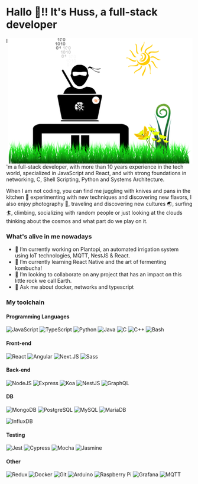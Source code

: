 <link href="profile.css" rel="stylesheet"></link>

# Hallo 🖖!! It's Huss, a full-stack developer

<img align="right" alt="illustration of web developer ninja with grass" src="./assets/NinjaDesktop.svg" width="500" height="340" />

  I'm a full-stack developer, with more than 10 years experience in the tech world, specialized in JavaScript and React, and with strong foundations in networking, C, Shell Scripting, Python and Systems Architecture.

  When I am not coding, you can find me juggling with knives and pans in the kitchen 🥘 experimenting with new techniques and discovering new flavors, I also enjoy photography 📸, traveling and discovering new cultures 🌏, surfing 🏄, climbing, socializing with random people or just looking at the clouds thinking about the cosmos and what part do we play on it.

### What's alive in me nowadays

  - 🔭 I’m currently working on Plantopi, an automated irrigation system using IoT technologies, MQTT, NestJS & React.
  - 🌱 I’m currently learning React Native and the art of fermenting kombucha!
  - 👯 I’m looking to collaborate on any project that has an impact on this little rock we call Earth.
  - 💬 Ask me about docker, networks and typescript

### My toolchain

#### Programming Languages
<p><img alt="JavaScript" src="https://img.shields.io/badge/JavaScript-F7DF1E?style=for-the-badge&logo=javascript&logoColor=black" />
  <img alt="TypeScript" src="https://img.shields.io/badge/TypeScript-3178C6?style=for-the-badge&logo=typescript&logoColor=white" />
  <img alt="Python" src="https://img.shields.io/badge/Python-3776AB?style=for-the-badge&logo=python&logoColor=white" />
  <img alt="Java" src="https://img.shields.io/badge/Java-007396?style=for-the-badge&logo=java&logoColor=white" />
  <img alt="C" src="https://img.shields.io/badge/C-A8b9cc?style=for-the-badge&logo=C&logoColor=white" />
  <img alt="C++" src="https://img.shields.io/badge/C++-00599C?style=for-the-badge&logo=c%2B%2B&logoColor=white" />
  <img alt="Bash" src="https://img.shields.io/badge/Bash-4EAA25?style=for-the-badge&logo=gnu-bash&logoColor=white" /></p>

#### Front-end
<p><img alt="React" src="https://img.shields.io/badge/React-45b8d8?style=for-the-badge&logo=react&logoColor=white" />
  <img alt="Angular" src="https://img.shields.io/badge/Angular-DD0031?logo=angular&amp;logoColor=white&amp;style=for-the-badge">
  <img alt="Next.JS" src="https://img.shields.io/badge/Next.js-33333d?style=for-the-badge&logo=next.js&logoColor=white" />
  <img alt="Sass" src="https://img.shields.io/badge/Sass-CC6699?style=for-the-badge&logo=sass&logoColor=white" />
</p>

#### Back-end
<p><img alt="NodeJS" src="https://img.shields.io/badge/NodeJS-339933?style=for-the-badge&logo=Node.js&logoColor=white" />
  <img alt="Express" src="https://img.shields.io/badge/Express-404D59?style=for-the-badge&logo=express&logoColor=white" />
  <img alt="Koa" src="https://img.shields.io/badge/Koa-33333d?style=for-the-badge&logo=kaggle&logoColor=white" />
  <img alt="NestJS" src="https://img.shields.io/badge/NestJS-E0234E?style=for-the-badge&logo=nestJS&logoColor=white" />
  <img alt="GraphQL" src="https://img.shields.io/badge/GraphQL-E10098?style=for-the-badge&logo=graphql&logoColor=white" />
</p>

#### DB
<p><img alt="MongoDB" src="https://img.shields.io/badge/MongoDB-13aa52?style=for-the-badge&logo=mongodb&logoColor=white" />
  <img alt="PostgreSQL" src="https://img.shields.io/badge/PostgreSQL-316192?style=for-the-badge&logo=postgresql&logoColor=white" />
  <img alt="MySQL" src="https://img.shields.io/badge/MySQL-F29111?style=for-the-badge&logo=mysql&logoColor=white" />
  <img alt="MariaDB" src="https://img.shields.io/badge/MariaDB-4E629A?style=for-the-badge&logo=mariadb&logoColor=white" /></p>
  <img alt="InfluxDB" src="https://img.shields.io/badge/InfluxDB-22adf6?style=for-the-badge&logo=influxdb&logoColor=white" /></p>
  
#### Testing
<p><img alt="Jest" src="https://img.shields.io/badge/Jest-C21325?style=for-the-badge&logo=jest&logoColor=white" />
  <img alt="Cypress" src="https://img.shields.io/badge/Cypress-17202C?style=for-the-badge&logo=cypress&logoColor=white" />
  <img alt="Mocha" src="https://img.shields.io/badge/Mocha-8d6748?style=for-the-badge&logo=mocha&logoColor=white" />
  <img alt="Jasmine" src="https://img.shields.io/badge/Jasmine-8a4182?style=for-the-badge&logo=jasmine&logoColor=white" />
</p>

#### Other
<p><img alt="Redux" src="https://img.shields.io/badge/Redux-764ABC?style=for-the-badge&logo=redux&logoColor=white" />
  <img alt="Docker" src="https://img.shields.io/badge/Docker-2496ed?style=for-the-badge&logo=docker&logoColor=white" />  
  <img alt="Git" src="https://img.shields.io/badge/Git-F05032?style=for-the-badge&logo=git&logoColor=white" />  
  <img alt="Arduino" src="https://img.shields.io/badge/Arduino-00979D?style=for-the-badge&logo=arduino&logoColor=white" />
  <img alt="Raspberry Pi" src="https://img.shields.io/badge/Raspberry%20Pi-a22846?style=for-the-badge&logo=raspberry-pi&logoColor=white" />
  <img alt="Grafana" src="https://img.shields.io/badge/Grafana-f46800?style=for-the-badge&logo=grafana&logoColor=white" />
  <img alt="MQTT" src="https://img.shields.io/badge/MQTT-3c5280?style=for-the-badge&logo=eclipse%20mosquitto&logoColor=white" />
</p>
